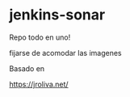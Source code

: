 # jenkins-sonar

Repo todo en uno!


fijarse de acomodar las imagenes

Basado en

https://jroliva.net/
